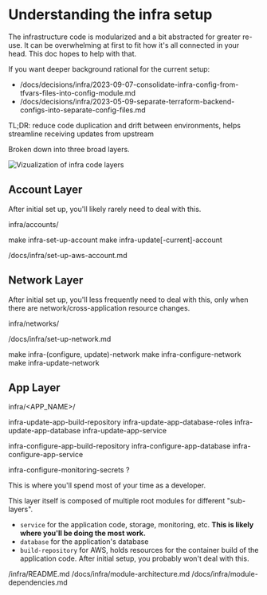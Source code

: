 # Understanding the infra setup

The infrastructure code is modularized and a bit abstracted for greater re-use.
It can be overwhelming at first to fit how it's all connected in your head. This
doc hopes to help with that.

If you want deeper background rational for the current setup:

- /docs/decisions/infra/2023-09-07-consolidate-infra-config-from-tfvars-files-into-config-module.md
- /docs/decisions/infra/2023-05-09-separate-terraform-backend-configs-into-separate-config-files.md

TL;DR: reduce code duplication and drift between environments, helps streamline receiving updates from upstream

Broken down into three broad layers.

![Vizualization of infra code layers](https://lucid.app/publicSegments/view/29e0e079-df0c-43fd-8449-b85b53592bc2/image.png)

## Account Layer

After initial set up, you'll likely rarely need to deal with this.

infra/accounts/

make infra-set-up-account
make infra-update[-current]-account

/docs/infra/set-up-aws-account.md

## Network Layer

After initial set up, you'll less frequently need to deal with this, only when
there are network/cross-application resource changes.

infra/networks/

/docs/infra/set-up-network.md

make infra-(configure, update)-network
make infra-configure-network
make infra-update-network

## App Layer

infra/<APP_NAME>/

infra-update-app-build-repository
infra-update-app-database-roles
infra-update-app-database
infra-update-app-service

infra-configure-app-build-repository
infra-configure-app-database
infra-configure-app-service

infra-configure-monitoring-secrets ?

This is where you'll spend most of your time as a developer.

This layer itself is composed of multiple root modules for different "sub-layers".

- `service` for the application code, storage, monitoring, etc. **This is likely
  where you'll be doing the most work.**
- `database` for the application's database
- `build-repository` for AWS, holds resources for the container build of the
  application code. After initial setup, you probably won't deal with this.


/infra/README.md
/docs/infra/module-architecture.md
/docs/infra/module-dependencies.md

